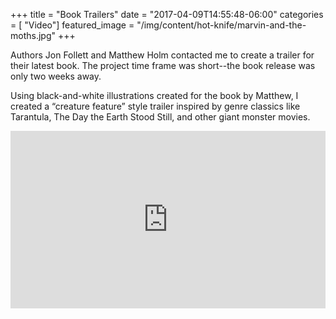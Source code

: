 +++
title = "Book Trailers"
date = "2017-04-09T14:55:48-06:00"
categories = [ "Video"]
featured_image = "/img/content/hot-knife/marvin-and-the-moths.jpg"
+++

Authors Jon Follett and Matthew Holm contacted me to create a trailer for their latest book. The project time frame was short--the book release was only two weeks away. 

Using black-and-white illustrations created for the book by Matthew, I created a “creature feature” style trailer inspired by genre classics like Tarantula, The Day the Earth Stood Still, and other giant monster movies.

<!--more-->

<div class="post-media">
    <style>.embed-container { position: relative; padding-bottom: 56.25%; height: 0; overflow: hidden; max-width: 100%; height: auto; } .embed-container iframe, .embed-container object, .embed-container embed { position: absolute; top: 0; left: 0; width: 100%; height: 100%; }</style><div class='embed-container'><iframe src="https://player.vimeo.com/video/183347030" width="1280" height="720" frameborder="0" webkitallowfullscreen mozallowfullscreen allowfullscreen></iframe></div>
</div> 
